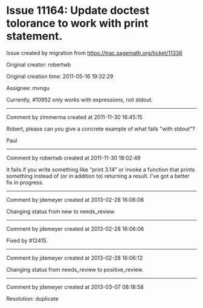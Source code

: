 # Issue 11164: Update doctest tolorance to work with print statement.

Issue created by migration from https://trac.sagemath.org/ticket/11336

Original creator: robertwb

Original creation time: 2011-05-16 19:32:29

Assignee: mvngu

Currently, #10952 only works with expressions, not stdout. 


---

Comment by zimmerma created at 2011-11-30 16:45:15

Robert, please can you give a concrete example of what fails "with stdout"?

Paul


---

Comment by robertwb created at 2011-11-30 18:02:49

It fails if you write something like "print 3.14" or invoke a function that prints something instead of (or in addition to) returning a result. I've got a better fix in progress.


---

Comment by jdemeyer created at 2013-02-28 16:06:06

Changing status from new to needs_review.


---

Comment by jdemeyer created at 2013-02-28 16:06:06

Fixed by #12415.


---

Comment by jdemeyer created at 2013-02-28 16:06:12

Changing status from needs_review to positive_review.


---

Comment by jdemeyer created at 2013-03-07 08:18:58

Resolution: duplicate
